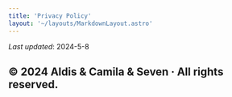 ```yaml
---
title: 'Privacy Policy'
layout: '~/layouts/MarkdownLayout.astro'
---
```


_Last updated_: 2024-5-8

## &copy; 2024 Aldis & Camila & Seven · All rights reserved.
